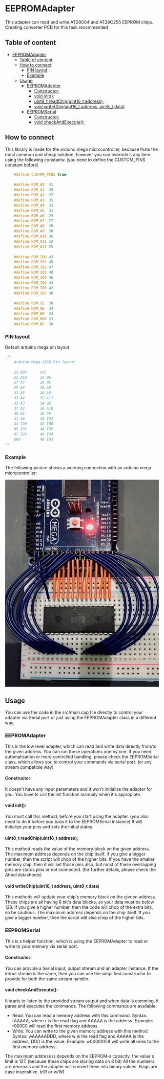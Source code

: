 # EEPROMAdapter

This adapter can read and write AT28C64 and AT28C256 EEPROM chips. Creating converter PCB for this task recommended

## Table of content

- [EEPROMAdapter](#eepromadapter)
  - [Table of content](#table-of-content)
  - [How to connect](#how-to-connect)
    - [PIN layout](#pin-layout)
    - [Example](#example)
  - [Usage](#usage)
    - [EEPROMAdapter](#eepromadapter-1)
      - [Constructor:](#constructor)
      - [void init():](#void-init)
      - [uint8_t readChip(uint16_t address);](#uint8t-readchipuint16t-address)
      - [void writeChip(uint16_t address, uint8_t data)](#void-writechipuint16t-address-uint8t-data)
    - [EEPROMSerial](#eepromserial)
      - [Constructor:](#constructor-1)
      - [void checkAndExecute():](#void-checkandexecute)

## How to connect

This library is made for the arduino mega microcontroller, because thats the most common and cheap solution, however you can override it any time using the following constants: (you need to define the CUSTOM_PINS constant before)

```c
    #define CUSTOM_PINS true

    #define ROM_A0  41
    #define ROM_A1  39
    #define ROM_A2  37
    #define ROM_A3  35
    #define ROM_A4  33
    #define ROM_A5  31
    #define ROM_A6  29
    #define ROM_A7  27
    #define ROM_A8  28
    #define ROM_A9  30
    #define ROM_A10 36
    #define ROM_A11 32
    #define ROM_A12 25

    #define ROM_IO0 43
    #define ROM_IO1 45
    #define ROM_IO2 47
    #define ROM_IO3 48
    #define ROM_IO4 46
    #define ROM_IO5 44
    #define ROM_IO6 42
    #define ROM_IO7 40

    #define ROM_CE  38
    #define ROM_OE  34
    #define ROM_WE  24
    #define ROM_RDY 23
    #define ROM_NC  26
```

### PIN layout

Default arduino mega pin layout

```c
 /*
    Arduino Mega 2560 Pin layout

    23 RDY		VCC
    25 A12  	24 WE
    27 A7 	 	26 NC
    29 A6 		28 A8
    31 A5 		30 A9
    33 A4 		32 A11
    35 A3 		34 OE
    37 A2 		36 A10
    39 A1 		38 CE
    41 A0 		40 IO7
    43 IO0 		42 IO6
    45 IO1 		44 IO5
    47 IO2		46 IO4
    GND			48 IO3
*/
```

### Example

The following picture shows a working connection with an arduino mega microcontroller:

![ATMega_connection](./files/atmega_connection.jpg)

## Usage

You can use the code in the src/main.cpp file directly to control your adapter via Serial port or just using the EEPROMAdapter class in a different way.

### EEPROMAdapter

This is the low level adapter, which can read and write data directly from/to the given address. You can run these operations one by one. If you need automatisation or more controlled handling, please check the EEPROMSerial class, which allows you to control your commands via serial port. (or any stream compatible way)

#### Constructor:

It doesn't have any input parameters and it won't initialise the adapter for you. You have to call the init function manualy when it's appropiate.

#### void init():

You must call this method, before you start using the adapter. (you also need to do it before you bass it to the EEPROMSerial instance) It will initialize your pins and sets the initial states.

#### uint8_t readChip(uint16_t address);

This method reads the value of the memory block on the given address. The maximum address depends on the chip itself. If you give a bigger number, then the script will chop of the higher bits. If you have the smaller memory chip, then it will set those pins also, but most of these overlapping pins are status pins or not connected. (for further details, please check the Atmel datasheets)

#### void writeChip(uint16_t address, uint8_t data)

This methods will update your chip's memory block on the givcen address. These chips are all having 8 bit's data blocks, so your data must be below 128. If you give a higher number, then the code will chop of the extra bits, so be cautious. The maximum address depends on the chip itself. If you give a bigger number, then the script will also chop of the higher bits.

### EEPROMSerial

This is a helper function, which is using the EEPROMAdapter to read or write to your memory via serial port.

#### Constructor:

You can provide a Serial input, output stream and an adapter instance. If the in/out stream is the same, then you can use the simplified constructor to provide for both the same stream handler.

#### void checkAndExecute():

It starts to listen to the provided stream output and when data is comming, it parse and executes the commands. The following commands are available:

- Read: You can read a memory address with this command. Syntax: rAAAAA, where r is the read flag and AAAAA is the address. Example: r00000 will read the first memory address.
- Write: You can write to the given memory address with this method. Syntax: wAAAAADDD, where w is the read flag and AAAAA is the address, DDD is the value. Example: w00000128 will write all ones to the first memory address.

The maximum address is depends on the EEPROM-s capacity, the value's limit is 127. (because these chips are storing data on 8 bit) All the numbers are decimals and the adapter will convert them into binary values. Flags are case insensitive. (r/R or w/W)
